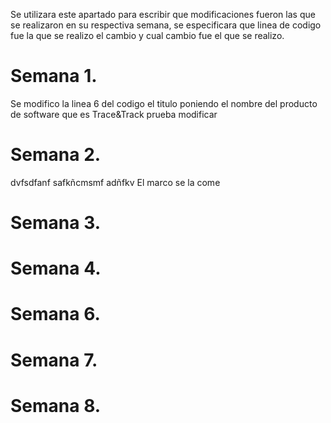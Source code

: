 Se utilizara este apartado para escribir que modificaciones fueron las que se realizaron en su respectiva semana, se especificara que linea de codigo fue la que se realizo el cambio y cual cambio fue el que se realizo.

# Semana 1.
Se modifico la linea 6 del codigo el titulo poniendo el nombre del producto de software que es Trace&Track prueba modificar
# Semana 2.
dvfsdfanf safkñcmsmf adñfkv
El marco se la come
# Semana 3.
# Semana 4.
# Semana 6.
# Semana 7.
# Semana 8.
